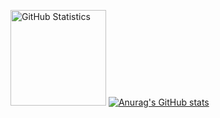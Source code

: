 [<img height="153px" alt="GitHub Statistics" src="http://github-readme-streak-stats.herokuapp.com/?user=eduardoldev&amp;theme=radical"/>](https://github.com/)
[![Anurag's GitHub stats](https://github-readme-stats.vercel.app/api?username=eduardoldev)](https://github.com/anuraghazra/github-readme-stats)
